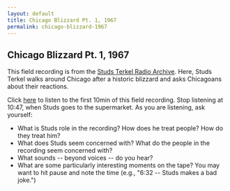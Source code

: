 ```yaml
---
layout: default
title: Chicago Blizzard Pt. 1, 1967
permalink: chicago-blizzard-1967
---
```

<!-- Add an essay or interpretive material below this line,
using HTML or markdown.  Do not modify this file above this line -->
## Chicago Blizzard Pt. 1, 1967 
This field recording is from the [Studs Terkel Radio Archive](https://studsterkel.wfmt.com/). Here, Studs Terkel walks around Chicago after a historic blizzard and asks Chicagoans about their reactions.

Click [here](https://studsterkel.wfmt.com/programs/chicago-blizzard-field-recordings-january-1967-snow-part-2) to listen to the first 10min of this field recording. Stop listening at 10:47, when Studs goes to the supermarket. As you are listening, ask yourself:
- What is Studs role in the recording? How does he treat people? How do they treat him?
- What does Studs seem concerned with? What do the people in the recording seem concerned with?
- What sounds -- beyond voices -- do you hear?
- What are some particularly interesting moments on the tape? You may want to hit pause and note the time (e.g., "6:32 -- Studs makes a bad joke.")
